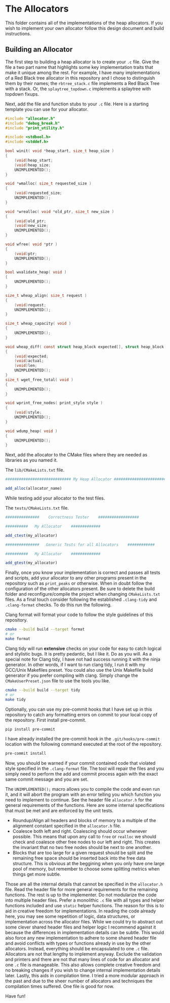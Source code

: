 # The Allocators

This folder contains all of the implementations of the heap allocators. If you wish to implement your own allocator follow this design document and build instructions.

## Building an Allocator

The first step to building a heap allocator is to create your `.c` file. Give the file a two part name that highlights some key implementation traits that make it unique among the rest. For example, I have many implementations of a Red Black tree allocator in this repository and I chose to distinguish them by their names; the `rbtree_stack.c` file implements a Red Black Tree with a stack. Or, the `splaytree_topdown.c` implements a splaytree with topdown fixups.

Next, add the file and function stubs to your `.c` file. Here is a starting template you can use for your allocator.

```c
#include "allocator.h"
#include "debug_break.h"
#include "print_utility.h"

#include <stdbool.h>
#include <stddef.h>

bool winit( void *heap_start, size_t heap_size )
{
    (void)heap_start;
    (void)heap_size;
    UNIMPLEMENTED();
}

void *wmalloc( size_t requested_size )
{
    (void)requested_size;
    UNIMPLEMENTED();
}

void *wrealloc( void *old_ptr, size_t new_size )
{
    (void)old_ptr;
    (void)new_size;
    UNIMPLEMENTED();
}

void wfree( void *ptr )
{
    (void)ptr;
    UNIMPLEMENTED();
}

bool wvalidate_heap( void )
{
    UNIMPLEMENTED();
}

size_t wheap_align( size_t request )
{
    (void)request;
    UNIMPLEMENTED();
}

size_t wheap_capacity( void )
{
    UNIMPLEMENTED();
}

void wheap_diff( const struct heap_block expected[], struct heap_block actual[], size_t len )
{
    (void)expected;
    (void)actual;
    (void)len;
    UNIMPLEMENTED();
}
size_t wget_free_total( void )
{
    UNIMPLEMENTED();
}

void wprint_free_nodes( print_style style )
{
    (void)style;
    UNIMPLEMENTED();
}

void wdump_heap( void )
{
    UNIMPLEMENTED();
}
```

Next, add the allocator to the CMake files where they are needed as libraries as you named it.

The `lib/CMakeLists.txt` file.

```cmake
############################# My Heap Allocator ########################################

add_alloc(allocator_name)
```

While testing add your allocator to the test files.

The `tests/CMakeLists.txt` file.

```cmake
###############    Correctness Tester    ##################

##########   My Allocator    #############

add_ctest(my_allocator)

###############   Generic Tests for all Allocators    ############

##########   My Allocator    #############

add_gtest(my_allocator)
```

Finally, once you know your implementation is correct and passes all tests and scripts, add your allocator to any other programs present in the repository such as `print_peaks` or otherwise. When in doubt follow the configuration of the other allocators present. Be sure to delete the build folder and reconfigure/compile the project when changing `CMakeLists.txt` files. As a final touch consider following the established `.clang-tidy` and `.clang-format` checks. To do this run the following.

Clang format will format your code to follow the style guidelines of this repository.

```bash
cmake --build build --target format
# or
make format
```

Clang tidy will run **extensive** checks on your code for easy to catch logical and stylistic bugs. It is pretty pedantic, but I like it. Do as you will. As a special note for Clang tidy, I have not had success running it with the ninja generator. In other words, if I want to run clang tidy, I run it with my GCC/Unix Makefiles preset. You could also use the Unix Makefile build generator if you prefer compiling with clang. Simply change the `CMakeUserPreset.json` file to use the tools you like.

```bash
cmake --build build --target tidy
# or
make tidy
```

Optionally, you can use my pre-commit hooks that I have set up in this repository to catch any formatting errors on commit to your local copy of the repository. First install pre-commit.

```bash
pip install pre-commit
```

I have already installed the pre-commit hook in the `.git/hooks/pre-commit` location with the following command executed at the root of the repository.

```bash
pre-commit install
```

Now, you should be warned if your commit contained code that violated style specified in the `.clang-format` file.  The tool will repair the files and you simply need to perform the add and commit process again with the exact same commit message and you are set.

The `UNIMPLEMENTED();` macro allows you to compile the code and even run it, and it will abort the program with an error telling you which function you need to implement to continue. See the header file `allocator.h` for the general requirements of the functions. Here are some internal specifications that must be met and are enforced by the unit tests.

- Roundup/Align all headers and blocks of memory to a multiple of the alignment constant specified in the `allocator.h` file.
- Coalesce both left and right. Coalescing should occur whenever possible. This means that upon any call to `free` or `realloc` we should check and coalesce other free nodes to our left and right. This creates the invariant that no two free nodes should be next to one another.
- Blocks that are too large for a given request should be split and the remaining free space should be inserted back into the free data structure. This is obvious at the beggining when you only have one large pool of memory, but remember to choose some splitting metrics when things get more subtle.

Those are all the internal details that cannot be specified in the `allocator.h` file. Read the header file for more general requirements for the remaining functions. The rest is up to the implementer. Do not modularize the code into multiple header files. Prefer a monolithic `.c` file with all types and helper functions included and use `static` helper functions. The reason for this is to aid in creative freedom for implementations. In reading the code already here, you may see some repetition of logic, data structures, or implementation across the allocator files. While we could try to abstract out some clever shared header files and helper logic I recommend against it because the differences in implementation details can be subtle. This would also force any new implementation to adhere to some shared header file and avoid conflicts with types or functions already in use by the other allocators. Instead, everything should be encapsulated to one `.c` file. Allocators are not that lengthy to implement anyway. Exclude the validation and printers and there are not that many lines of code for an allocator and one `.c` file is manageable. This also allows complete creative freedom and no breaking changes if you wish to change internal implementation details later. Lastly, this aids in compilation time. I tried a more modular approach in the past and due to the sheer number of allocators and techniques the compilation times suffered. One file is good for now.

Have fun!
